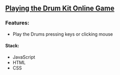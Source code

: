 ## [Playing the Drum Kit Online Game](https://drum-kit-delta-six.vercel.app/)

### Features:
-	Play the Drums pressing keys or clicking mouse 

#### Stack: 
- JavaScript
- HTML
- CSS
